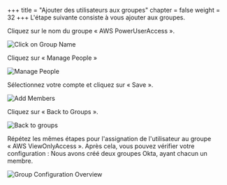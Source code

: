 +++
title = "Ajouter des utilisateurs aux groupes"
chapter = false
weight = 32
+++
L'étape suivante consiste à vous ajouter aux groupes.

Cliquez sur le nom du groupe « AWS PowerUserAccess ».

![Click on Group Name](/images/130_click_on_group_name.png)

Cliquez sur « Manage People »

![Manage People](/images/140_manage_people.png)

Sélectionnez votre compte et cliquez sur « Save ».

![Add Members](/images/150_add_members.png)

Cliquez sur « Back to Groups ».

![Back to groups](/images/160_back_to_groups.png)

Répétez les mêmes étapes pour l'assignation de l'utilisateur au groupe « AWS ViewOnlyAccess ». Après cela, vous pouvez vérifier votre configuration : Nous avons créé deux groupes Okta, ayant chacun un membre.

![Group Configuration Overview](/images/170_group_configuration_overview.png)
